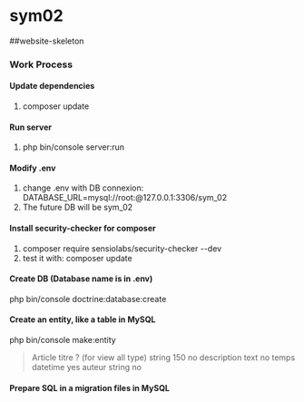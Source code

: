 # sym02
##website-skeleton

### Work Process

#### Update dependencies
1) composer update

#### Run server
1) php bin/console server:run

#### Modify .env
1) change .env with DB connexion: 
DATABASE_URL=mysql://root:@127.0.0.1:3306/sym_02
2) The future DB will be sym_02

#### Install security-checker for composer
1) composer require sensiolabs/security-checker --dev
2) test it with: composer update

#### Create DB (Database name is in .env)
php bin/console doctrine:database:create

#### Create an entity, like a table in MySQL
php bin/console make:entity
> Article
> titre
> ? (for view all type)
> string
> 150
> no
> description
> text
> no
> temps
> datetime
> yes
> auteur
> string
> no
#### Prepare SQL in a migration files in MySQL